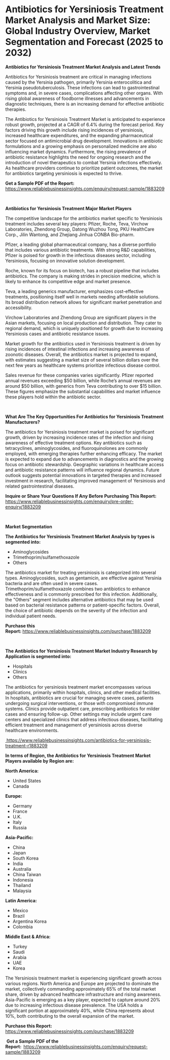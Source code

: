 <p><h1>Antibiotics for Yersiniosis Treatment Market Analysis and Market Size: Global Industry Overview, Market Segmentation and Forecast (2025 to 2032)</h1></p><p><strong>Antibiotics for Yersiniosis Treatment Market Analysis and Latest Trends</strong></p>
<p><p>Antibiotics for Yersiniosis treatment are critical in managing infections caused by the Yersinia pathogen, primarily Yersinia enterocolitica and Yersinia pseudotuberculosis. These infections can lead to gastrointestinal symptoms and, in severe cases, complications affecting other organs. With rising global awareness of foodborne illnesses and advancements in diagnostic techniques, there is an increasing demand for effective antibiotic therapies.</p><p>The Antibiotics for Yersiniosis Treatment Market is anticipated to experience robust growth, projected at a CAGR of 6.4% during the forecast period. Key factors driving this growth include rising incidences of yersiniosis, increased healthcare expenditures, and the expanding pharmaceutical sector focused on antimicrobial drug development. Innovations in antibiotic formulations and a growing emphasis on personalized medicine are also influencing market dynamics. Furthermore, the rising prevalence of antibiotic resistance highlights the need for ongoing research and the introduction of novel therapeutics to combat Yersinia infections effectively. As healthcare providers continue to prioritize patient outcomes, the market for antibiotics targeting yersiniosis is expected to thrive.</p></p>
<p><strong>Get a Sample PDF of the Report:&nbsp;</strong> <a href="https://www.reliablebusinessinsights.com/enquiry/request-sample/1883209?utm_campaign=1789&utm_medium=2&utm_source=Github&utm_content=ia&utm_term=19042025&utm_id=antibiotics-for-yersiniosis-treatment">https://www.reliablebusinessinsights.com/enquiry/request-sample/1883209</a></p>
<p>&nbsp;</p>
<p><strong>Antibiotics for Yersiniosis Treatment Major Market Players</strong></p>
<p><p>The competitive landscape for the antibiotics market specific to Yersiniosis treatment includes several key players: Pfizer, Roche, Teva, Virchow Laboratories, Zhendong Group, Datong Wuzhou Tong, PKU HealthCare Corp., Jilin Wantong, and Zhejiang Jinhua CONBA Bio-pharm. </p><p>Pfizer, a leading global pharmaceutical company, has a diverse portfolio that includes various antibiotic treatments. With strong R&D capabilities, Pfizer is poised for growth in the infectious diseases sector, including Yersiniosis, focusing on innovative solution development.</p><p>Roche, known for its focus on biotech, has a robust pipeline that includes antibiotics. The company is making strides in precision medicine, which is likely to enhance its competitive edge and market presence. </p><p>Teva, a leading generics manufacturer, emphasizes cost-effective treatments, positioning itself well in markets needing affordable solutions. Its broad distribution network allows for significant market penetration and accessibility.</p><p>Virchow Laboratories and Zhendong Group are significant players in the Asian markets, focusing on local production and distribution. They cater to regional demand, which is uniquely positioned for growth due to increasing Yersiniosis cases and antibiotic resistance issues.</p><p>Market growth for the antibiotics used in Yersiniosis treatment is driven by rising incidences of intestinal infections and increasing awareness of zoonotic diseases. Overall, the antibiotics market is projected to expand, with estimates suggesting a market size of several billion dollars over the next few years as healthcare systems prioritize infectious disease control.</p><p>Sales revenue for these companies varies significantly. Pfizer reported annual revenues exceeding $50 billion, while Roche’s annual revenues are around $50 billion, with generics from Teva contributing to over $15 billion. These figures emphasize the substantial capabilities and market influence these players hold within the antibiotic sector.</p></p>
<p>&nbsp;</p>
<p><strong>What Are The Key Opportunities For Antibiotics for Yersiniosis Treatment Manufacturers?</strong></p>
<p><p>The antibiotics for Yersiniosis treatment market is poised for significant growth, driven by increasing incidence rates of the infection and rising awareness of effective treatment options. Key antibiotics such as tetracyclines, aminoglycosides, and fluoroquinolones are commonly employed, with emerging therapies further enhancing efficacy. The market is expected to expand due to advancements in diagnostics and the growing focus on antibiotic stewardship. Geographic variations in healthcare access and antibiotic resistance patterns will influence regional dynamics. Future outlook suggests potential innovations in targeted therapies and increased investment in research, facilitating improved management of Yersiniosis and related gastrointestinal diseases.</p></p>
<p><strong>Inquire or Share Your Questions If Any Before Purchasing This Report:</strong> <a href="https://www.reliablebusinessinsights.com/enquiry/pre-order-enquiry/1883209?utm_campaign=1789&utm_medium=2&utm_source=Github&utm_content=ia&utm_term=19042025&utm_id=antibiotics-for-yersiniosis-treatment">https://www.reliablebusinessinsights.com/enquiry/pre-order-enquiry/1883209</a></p>
<p>&nbsp;</p>
<p><strong>Market Segmentation</strong></p>
<p><strong>The Antibiotics for Yersiniosis Treatment Market Analysis by types is segmented into:</strong></p>
<p><ul><li>Aminoglycosides</li><li>Trimethoprim/sulfamethoxazole</li><li>Others</li></ul></p>
<p><p>The antibiotics market for treating yersiniosis is categorized into several types. Aminoglycosides, such as gentamicin, are effective against Yersinia bacteria and are often used in severe cases. Trimethoprim/sulfamethoxazole combines two antibiotics to enhance effectiveness and is commonly prescribed for this infection. Additionally, the "Others" segment includes alternative antibiotics that may be used based on bacterial resistance patterns or patient-specific factors. Overall, the choice of antibiotic depends on the severity of the infection and individual patient needs.</p></p>
<p><strong>Purchase this Report:&nbsp;</strong><a href="https://www.reliablebusinessinsights.com/purchase/1883209?utm_campaign=1789&utm_medium=2&utm_source=Github&utm_content=ia&utm_term=19042025&utm_id=antibiotics-for-yersiniosis-treatment">https://www.reliablebusinessinsights.com/purchase/1883209</a></p>
<p>&nbsp;</p>
<p><strong>The Antibiotics for Yersiniosis Treatment Market Industry Research by Application is segmented into:</strong></p>
<p><ul><li>Hospitals</li><li>Clinics</li><li>Others</li></ul></p>
<p><p>The antibiotics for yersiniosis treatment market encompasses various applications, primarily within hospitals, clinics, and other medical facilities. In hospitals, antibiotics are crucial for managing severe cases, patients undergoing surgical interventions, or those with compromised immune systems. Clinics provide outpatient care, prescribing antibiotics for milder cases and ensuring follow-up. Other settings may include urgent care centers and specialized clinics that address infectious diseases, facilitating efficient treatment and management of yersiniosis across diverse healthcare environments.</p></p>
<p><a href="https://www.reliablebusinessinsights.com/antibiotics-for-yersiniosis-treatment-r1883209?utm_campaign=1789&utm_medium=2&utm_source=Github&utm_content=ia&utm_term=19042025&utm_id=antibiotics-for-yersiniosis-treatment">&nbsp;https://www.reliablebusinessinsights.com/antibiotics-for-yersiniosis-treatment-r1883209</a></p>
<p><strong>In terms of Region, the Antibiotics for Yersiniosis Treatment Market Players available by Region are:</strong></p>
<p>
    <p> <strong> North America: </strong>
        <ul>
            <li>United States</li>
            <li>Canada</li>
        </ul>
        </p> 
    <p> <strong> Europe: </strong>
        <ul>
            <li>Germany</li>
            <li>France</li>
            <li>U.K.</li>
            <li>Italy</li>
            <li>Russia</li>
        </ul>
        </p> 
    <p> <strong> Asia-Pacific: </strong>
        <ul>
            <li>China</li>
            <li>Japan</li>
            <li>South Korea</li>
            <li>India</li>
            <li>Australia</li>
            <li>China Taiwan</li>
            <li>Indonesia</li>
            <li>Thailand</li>
            <li>Malaysia</li>
        </ul>
        </p> 
    <p> <strong> Latin America: </strong>
        <ul>
            <li>Mexico</li>
            <li>Brazil</li>
            <li>Argentina Korea</li>
            <li>Colombia</li>
        </ul>
        </p> 
    <p> <strong> Middle East & Africa: </strong>
        <ul>
            <li>Turkey</li>
            <li>Saudi</li>
            <li>Arabia</li>
            <li>UAE</li>
            <li>Korea</li>
        </ul>
    </p>
    </p>
<p><p>The Yersiniosis treatment market is experiencing significant growth across various regions. North America and Europe are projected to dominate the market, collectively commanding approximately 65% of the total market share, driven by advanced healthcare infrastructure and rising awareness. Asia-Pacific is emerging as a key player, expected to capture around 20% due to increasing infectious disease prevalence. The USA holds a significant portion at approximately 40%, while China represents about 10%, both contributing to the overall expansion of the market.</p></p>
<p><strong>Purchase this Report: </strong><a href="https://www.reliablebusinessinsights.com/purchase/1883209?utm_campaign=1789&utm_medium=2&utm_source=Github&utm_content=ia&utm_term=19042025&utm_id=antibiotics-for-yersiniosis-treatment">https://www.reliablebusinessinsights.com/purchase/1883209</a></p>
<p>&nbsp;<strong>Get a Sample PDF of the Report:&nbsp;&nbsp;</strong><a href="https://www.reliablebusinessinsights.com/enquiry/request-sample/1883209?utm_campaign=1789&utm_medium=2&utm_source=Github&utm_content=ia&utm_term=19042025&utm_id=antibiotics-for-yersiniosis-treatment">https://www.reliablebusinessinsights.com/enquiry/request-sample/1883209</a></p>
<p><strong></strong></p>
<p><p></p><p></p><p></p></p>